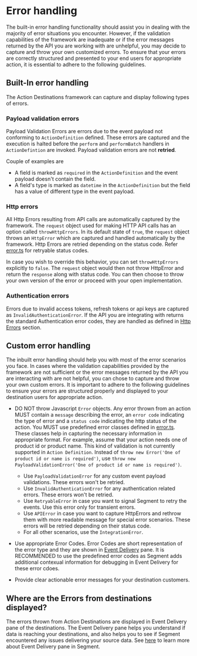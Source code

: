 # Error handling

The built-in error handling functionality should assist you in dealing with the majority of error situations you encounter. However, if the validation capabilities of the framework are inadequate or if the error messages returned by the API you are working with are unhelpful, you may decide to capture and throw your own customized errors. To ensure that your errors are correctly structured and presented to your end users for appropriate action, it is essential to adhere to the following guidelines.

## Built-In error handling

The Action Destinations framework can capture and display following types of errors.

### Payload validation errors

Payload Validation Errors are errors due to the event payload not conforming to `ActionDefinition` defined. These errors are captured and the execution is halted before the `perform` and `performBatch` handlers in `ActionDefintion` are invoked. Payload validation errors are not **retried**.

Couple of examples are

- A field is marked as `required` in the `ActionDefinition` and the event payload doesn't contain the field.
- A field's type is marked as `datetime` in the `ActionDefinition` but the field has a value of different type in the event payload.

### Http errors

All Http Errors resulting from API calls are automatically captured by the framework. The `request` object used for making HTTP API calls has an option called `throwHttpErrors`. In its default state of `true`, the `request` object throws an `HttpError` which are captured and handled automatically by the framework. Http Errors are retried depending on the status code. Refer [error.ts](../packages/core/src/errors.ts) for retryable status codes.

In case you wish to override this behavior, you can set `throwHttpErrors` explicitly to `false`. The `request` object would then not throw HttpError and return the `response` along with status code. You can then choose to throw your own version of the error or proceed with your open implementation.

### Authentication errors

Errors due to invalid access tokens, refresh tokens or api keys are captured as `InvalidAuthenticationError`. If the API you are integrating with returns the standard Authentication error codes, they are handled as defined in [Http Errors](error-handling.md#http-errors) section.

## Custom error handling

The inbuilt error handling should help you with most of the error scenarios you face. In cases where the validation capabilities provided by the framework are not sufficient or the error messages returned by the API you are interacting with are not helpful, you can chose to capture and throw your own custom errors. It is important to adhere to the following guidelines to ensure your errors are structured properly and displayed to your destination users for appropriate action.

- DO NOT throw Javascript `Error` objects. Any error thrown from an action MUST contain a `message` describing the error, an `error code` indicating the type of error and a `status code` indicating the http status of the action. You MUST use predefined error classes defined in [error.ts](../packages/core/src/errors.ts). These classes help in capturing the necessary information in appropriate format. For example, assume that your action needs one of product id or product name. This kind of validation is not currently supported in `Action Definition`. Instead of `throw new Error('One of product id or name is required')`, use `throw new PayloadValidationError('One of product id or name is required')`.

  - Use `PayloadValidationError` for any custom event payload validations. These errors won't be retried.
  - Use `InvalidAuthenticationError` for any authentication related errors. These errors won't be retried.
  - Use `RetryableError` in case you want to signal Segment to retry the events. Use this error only for transient errors.
  - Use `APIError` in case you want to capture HttpErrors and rethrow them with more readable message for special error scenarios. These errors will be retried depending on their status code.
  - For all other scenarios, use the `IntegrationError`.

- Use appropriate Error Codes. Error Codes are short representation of the error type and they are shown in [Event Delivery](error-handling.md/#where-are-the-errors-from-destinations-displayed) pane. It is RECOMMENDED to use the predefined error codes as Segment adds additional contexual information for debugging in Event Delivery for these error cdoes.

- Provide clear actionable error messages for your destination customers.

## Where are the Errors from destinations displayed?

The errors thrown from Action Destinations are displayed in Event Delivery pane of the destinations. The Event Delivery pane helps you understand if data is reaching your destinations, and also helps you to see if Segment encountered any issues delivering your source data. See [here](https://segment.com/docs/connections/event-delivery/) to learn more about Event Delivery pane in Segment.

